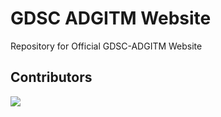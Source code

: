 # GDSC ADGITM Website

Repository for Official GDSC-ADGITM Website

## Contributors

<a href="https://github.com/GDSC-adgitm/gdsc-adgitm-website/graphs/contributors">
  <img src="https://contrib.rocks/image?repo=GDSC-adgitm/gdsc-adgitm-website" />
</a>
